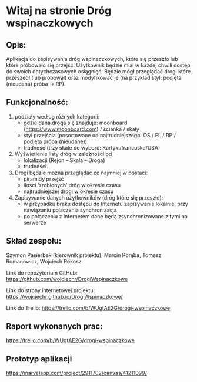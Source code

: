 # Witaj na stronie Dróg wspinaczkowych
## Opis:
Aplikacja do zapisywania dróg wspinaczkowych, które się przeszło lub które próbowało się przejść. Użytkownik będzie miał w każdej chwili dostęp do swoich dotychczasowych osiągnięć. 
Będzie mógł przeglądać drogi które przeszedł (lub próbował) oraz modyfikować je (na przykład styl: podjęta (nieudana) próba -> RP).
## Funkcjonalność:
1. podziały według różnych kategorii:
    - gdzie dana droga się znajduje: moonboard (https://www.moonboard.com) / ścianka / skały
    - styl przejścia (posortowane od najtrudniejszego: OS / FL / RP / podjęta próba (nieudane))
    - trudność (trzy skale do wyboru: Kurtyki/francuska/USA)
2. Wyświetlenie listy dróg w zależności od 
    - lokalizacji (Rejon – Skała – Droga)
    - trudności.
3. Drogi będzie można przeglądać co najmniej w postaci:
    - piramidy przejść
    - ilości ‘zrobionych’ dróg w okresie czasu
    - najtrudniejszej drogi w okresie czasu
4. Zapisywanie danych użytkowników (dróg które się przeszło):
    - w przypadku braku dostępu do Internetu zapisywanie lokalnie, przy nawiązaniu polaczenia synchronizacja
    - po połączeniu z Internetem dane będą zsynchronizowane z tymi na serwerze
## Skład zespołu:
Szymon Pasierbek (kierownik projektu), Marcin Poręba, Tomasz Romanowicz, Wojciech Rokosz

Link do repozytorium GitHub: https://github.com/wojciechr/DrogiWspinaczkowe

Link do strony internetowej projektu: https://wojciechr.github.io/DrogiWspinaczkowe/

Link do Trello: https://trello.com/b/WUgtAE2G/drogi-wspinaczkowe

## Raport wykonanych prac:
https://trello.com/b/WUgtAE2G/drogi-wspinaczkowe
## Prototyp aplikacji
https://marvelapp.com/project/2911702/canvas/41211099/

